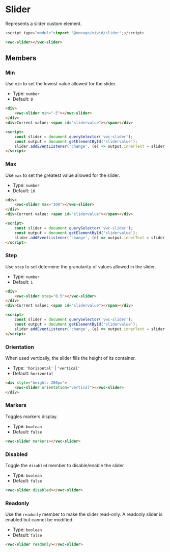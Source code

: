 # Slider

Represents a slider custom element.

```js
<script type="module">import '@vonage/vivid/slider';</script>
```

```html preview
<vwc-slider></vwc-slider>
```

## Members

### Min

Use `min` to set the lowest value allowed for the slider.

- Type: `number`
- Default: `0`

```html preview blocks
<div>
	<vwc-slider min="-5"></vwc-slider>
</div>
<div>Current value: <span id="slidervalue"></span></div>

<script>
	const slider = document.querySelector('vwc-slider');
	const output = document.getElementById('slidervalue');
	slider.addEventListener('change', (e) => output.innerText = slider.value);
</script>
```

### Max

Use `max` to set the greatest value allowed for the slider.

- Type: `number`
- Default: `10`

```html preview blocks
<div>
	<vwc-slider max="100"></vwc-slider>
</div>
<div>Current value: <span id="slidervalue"></span></div>

<script>
	const slider = document.querySelector('vwc-slider');
	const output = document.getElementById('slidervalue');
	slider.addEventListener('change', (e) => output.innerText = slider.value);
</script>
```

### Step

Use `step` to set determine the granularity of values allowed in the slider.

- Type: `number`
- Default: `1`

```html preview blocks
<div>
	<vwc-slider step="0.5"></vwc-slider>
</div>
<div>Current value: <span id="slidervalue"></span></div>

<script>
	const slider = document.querySelector('vwc-slider');
	const output = document.getElementById('slidervalue');
	slider.addEventListener('change', (e) => output.innerText = slider.value);
</script>
```

### Orientation

When used vertically, the slider fills the height of its container.

- Type: `'horizontal'` | `'vertical'`
- Default: `horizontal`

```html preview blocks
<div style="height: 200px">
 	<vwc-slider orientation="vertical"></vwc-slider>
</div>
```

### Markers

Toggles markers display.

- Type: `boolean`
- Default: `false`

```html preview blocks
<vwc-slider markers></vwc-slider>
```

### Disabled

Toggle the `disabled` member to disable/enable the slider.

- Type: `boolean`
- Default: `false`

```html preview blocks
<vwc-slider disabled></vwc-slider>
```

### Readonly

Use the `readonly` member to make the slider read-only.
A readonly slider is enabled but cannot be modified.

- Type: `boolean`
- Default: `false`

```html preview blocks
<vwc-slider readonly></vwc-slider>
```
